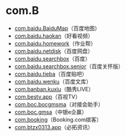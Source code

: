 # com.B

- [com.baidu.BaiduMap](./com.baidu.BaiduMap/readme.md)（百度地图）
- [com.baidu.haokan](./com.baidu.haokan/readme.md)（好看视频）
- [com.baidu.homework](./com.baidu.homework/readme.md)（作业帮）
- [com.baidu.netdisk](./com.baidu.netdisk/readme.md)（百度网盘）
- [com.baidu.searchbox](./com.baidu.searchbox/readme.md)（百度）
- [com.baidu.searchbox.senior](./com.baidu.searchbox.senior/readme.md)（百度关怀版）
- [com.baidu.tieba](./com.baidu.tieba/readme.md)（百度贴吧）
- [com.baidu.wenku](./com.baidu.wenku/readme.md)（百度文库）
- [com.banban.kuxiu](./com.banban.kuxiu/readme.md)（酷秀LIVE）
- [com.bestv.app](./com.bestv.app/readme.md)（百视TV）
- [com.boc.bocgmsma](./com.boc.bocgmsma/readme.md)（对接会助手）
- [com.boc.gmsa](./com.boc.gmsa/readme.md)（中银e企赢）
- [com.booking](./com.booking/readme.md)（Booking.com缤客）
- [com.btzx0313.app](./com.btzx0313.app/readme.md)（必拓资讯）
